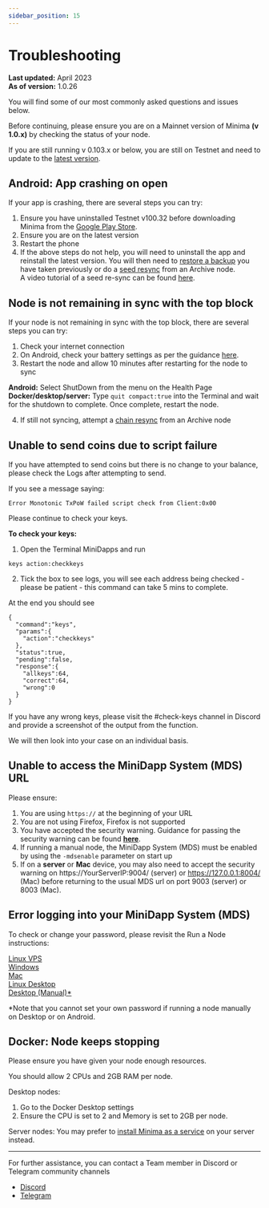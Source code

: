```yaml
---
sidebar_position: 15
---
```


# Troubleshooting

**Last updated:** April 2023<br/>
**As of version:** 1.0.26

You will find some of our most commonly asked questions and issues below. <br/>

Before continuing, please ensure you are on a Mainnet version of Minima **(v 1.0.x)** by checking the status of your node. 

If you are still running v 0.103.x or below, you are still on Testnet and need to update to the [latest version](/docs/runanode/get_started).


## Android: App crashing on open

If your app is crashing, there are several steps you can try:

1. Ensure you have uninstalled Testnet v100.32 before downloading Minima from the [Google Play Store](https://play.google.com/store/apps/details?id=com.minima.android&hl=en&gl=US).
2. Ensure you are on the latest version
3. Restart the phone
4. If the above steps do not help, you will need to uninstall the app and reinstall the latest version. You will then need to [restore a backup](/docs/runanode/selectplatform/android_v9_and_up#how-to-restore-your-node-from-a-backup) you have taken previously or do a [seed resync](/docs/runanode/restorefunds#how-to-perform-a-seed-re-sync) from an Archive node.<br/>
A video tutorial of a seed re-sync can be found [here](https://www.youtube.com/watch?v=54E1_PbHnXQ).

## Node is not remaining in sync with the top block

If your node is not remaining in sync with the top block, there are several steps you can try:

1. Check your internet connection
2. On Android, check your battery settings as per the guidance [here](/docs/runanode/selectplatform/android_v9_and_up). 
3. Restart the node and allow 10 minutes after restarting for the node to sync

**Android:** Select ShutDown from the menu on the Health Page<br/>
**Docker/desktop/server:** Type `quit compact:true` into the Terminal and wait for the shutdown to complete. Once complete, restart the node.

4. If still not syncing, attempt a [chain resync](/docs/runanode/restorefunds#how-to-perform-a-chain-re-sync) from an Archive node

## Unable to send coins due to script failure

If you have attempted to send coins but there is no change to your balance, please check the Logs after attempting to send. 

If you see a message saying:
```
Error Monotonic TxPoW failed script check from Client:0x00 
```

Please continue to check your keys.

**To check your keys:**

1. Open the Terminal MiniDapps and run 
```
keys action:checkkeys
```

2. Tick the box to see logs, you will see each address being checked - please be patient - this command can take 5 mins to complete. 

At the end you should see 
```
{
  "command":"keys",
  "params":{
    "action":"checkkeys"
  },
  "status":true,
  "pending":false,
  "response":{
    "allkeys":64,
    "correct":64,
    "wrong":0
  }
}
```

If you have any wrong keys, please visit the #check-keys channel in Discord and provide a screenshot of the output from the function. 

We will then look into your case on an individual basis.


## Unable to access the MiniDapp System (MDS) URL

Please ensure:
1. You are using `https://` at the beginning of your URL
2. You are not using Firefox, Firefox is not supported
3. You have accepted the security warning. Guidance for passing the security warning can be found [**here**](https://www.vultr.com/docs/how-to-bypass-the-https-warning-for-self-signed-ssl-tls-certificates/).<br/>
4. If running a manual node, the MiniDapp System (MDS) must be enabled by using the `-mdsenable` parameter on start up
5. If on a **server** or **Mac** device, you may also need to accept the security warning on https://YourServerIP:9004/ (server) or https://127.0.0.1:8004/ (Mac) before returning to the usual MDS url on port 9003 (server) or 8003 (Mac).

## Error logging into your MiniDapp System (MDS)

To check or change your password, please revisit the Run a Node instructions:

[Linux VPS](/docs/runanode/selectplatform/linux_vps#how-to-check-your-minidapp-system-password)<br/>
[Windows](/docs/runanode/selectplatform/windows#how-to-check-your-minidapp-system-password)<br/>
[Mac](/docs/runanode/selectplatform/mac#how-to-check-your-minidapp-system-password)<br/>
[Linux Desktop](/docs/runanode/selectplatform/linux_desktop#how-to-check-your-minidapp-system-password)<br/>
[Desktop (Manual)*](/docs/runanode/selectplatform/manualnode#access-your-minidapp-hub)<br/>

*Note that you cannot set your own password if running a node manually on Desktop or on Android.

## Docker: Node keeps stopping

Please ensure you have given your node enough resources.

You should allow 2 CPUs and 2GB RAM per node. 

Desktop nodes: 
1. Go to the Docker Desktop settings
2. Ensure the CPU is set to 2 and Memory is set to 2GB per node.

Server nodes: 
You may prefer to [install Minima as a service](/docs/runanode/selectplatform/linuxvpsservice) on your server instead. 



-----------

For further assistance, you can contact a Team member in Discord or Telegram community channels

- [Discord](https://discord.com/invite/minima)
- [Telegram](https://t.me/Minima_Global) 








